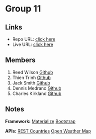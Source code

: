 # Group 11

## Links

- Repo URL: [click here](https://github.com/restas13/Project1-Group-11)
- Live URL: [click here](https://restas13.github.io/Project1-Group-11/)

## Members

1.  Reed Wilson [Github](https://github.com/restas13)
2.  Thien Trinh [Github](https://github.com/tthient)
3.  Jack Smith [Github](https://github.com/jack-mikal-smith)
4.  Dennis Medrano [Github](https://github.com/dennmed22)
5.  Charles Kirkland [Github](https://github.com/ckirkland021)

## Notes

**Framework:**
[Materialize](https://materializecss.com/)
[Bootstrap](https://getbootstrap.com/)

**APIs:**
[REST Countries](https://restcountries.com/)
[Open Weather Map](https://api.openweathermap.org)

